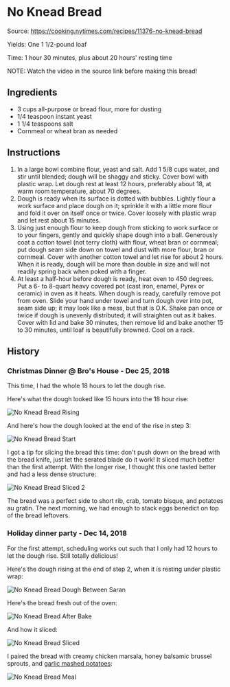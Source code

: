 # No Knead Bread

Source: https://cooking.nytimes.com/recipes/11376-no-knead-bread

Yields: One 1 1/2-pound loaf

Time: 1 hour 30 minutes, plus about 20 hours' resting time

NOTE: Watch the video in the source link before making this bread!

## Ingredients

* 3 cups all-purpose or bread flour, more for dusting
* 1/4  teaspoon instant yeast
* 1 1/4 teaspoons salt
* Cornmeal or wheat bran as needed

## Instructions

1. In a large bowl combine flour, yeast and salt. Add 1 5/8 cups water, and stir until blended; dough will be shaggy and sticky. Cover bowl with plastic wrap. Let dough rest at least 12 hours, preferably about 18, at warm room temperature, about 70 degrees.
1. Dough is ready when its surface is dotted with bubbles. Lightly flour a work surface and place dough on it; sprinkle it with a little more flour and fold it over on itself once or twice. Cover loosely with plastic wrap and let rest about 15 minutes.
1. Using just enough flour to keep dough from sticking to work surface or to your fingers, gently and quickly shape dough into a ball. Generously coat a cotton towel (not terry cloth) with flour, wheat bran or cornmeal; put dough seam side down on towel and dust with more flour, bran or cornmeal. Cover with another cotton towel and let rise for about 2 hours. When it is ready, dough will be more than double in size and will not readily spring back when poked with a finger.
1. At least a half-hour before dough is ready, heat oven to 450 degrees. Put a 6- to 8-quart heavy covered pot (cast iron, enamel, Pyrex or ceramic) in oven as it heats. When dough is ready, carefully remove pot from oven. Slide your hand under towel and turn dough over into pot, seam side up; it may look like a mess, but that is O.K. Shake pan once or twice if dough is unevenly distributed; it will straighten out as it bakes. Cover with lid and bake 30 minutes, then remove lid and bake another 15 to 30 minutes, until loaf is beautifully browned. Cool on a rack.

## History

### Christmas Dinner @ Bro's House - Dec 25, 2018

This time, I had the whole 18 hours to let the dough rise.

Here's what the dough looked like 15 hours into the 18 hour rise:

![No Knead Bread Rising](/photos/no_knead_bread_rising.jpg)

And here's how the dough looked at the end of the rise in step 3:

![No Knead Bread Start](/photos/no_knead_bread_start.jpg)

I got a tip for slicing the bread this time: don't push down on the bread with the bread knife, just let the serated blade do it work! It sliced much better than the first attempt. With the longer rise, I thought this one tasted better and had a less dense structure:

![No Knead Bread Sliced 2](/photos/no_knead_bread_sliced_2.jpg)

The bread was a perfect side to short rib, crab, tomato bisque, and potatoes au gratin. The next morning, we had enough to stack eggs benedict on top of the bread leftovers.

### Holiday dinner party - Dec 14, 2018

For the first attempt, scheduling works out such that I only had 12 hours to let the dough rise. Still totally delicious!

Here's the dough rising at the end of step 2, when it is resting under plastic wrap:

![No Knead Bread Dough Between Saran](/photos/no_knead_bread_dough_between_saran.jpg)

Here's the bread fresh out of the oven:

![No Knead Bread After Bake](/photos/no_knead_bread_after_bake.jpg)

And how it sliced:

![No Knead Bread Sliced](/photos/no_knead_bread_sliced.jpg)

I paired the bread with creamy chicken marsala, honey balsamic brussel sprouts, and [garlic mashed potatoes](/dinner/garlic_mashed_potatoes.md):

![No Knead Bread Meal](/photos/no_knead_bread_meal.jpg)

